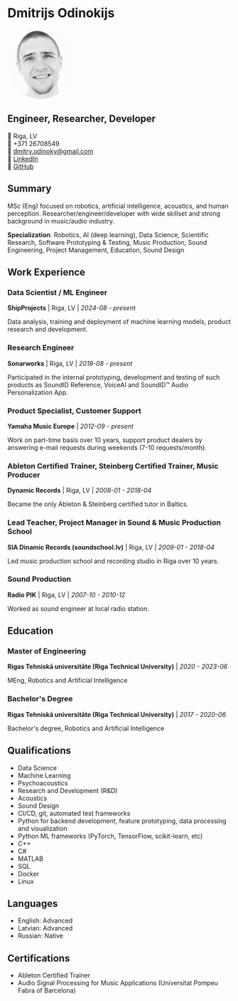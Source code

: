# Dmitrijs Odinokijs

<img src="myphoto.png" alt="Dmitrijs Odinokijs" width="150" style="border-radius: 50%;" />

## Engineer, Researcher, Developer

📍 Riga, LV  
📱 +371 26708549  
📧 dmitry.odinoky@gmail.com  
💼 [LinkedIn](https://www.linkedin.com/in/dmitry-odinoky-bb90a937)  
🔗 [GitHub](https://github.com/DmitryOdinoky)

## Summary

MSc (Eng) focused on robotics, artificial intelligence, acoustics, and human perception. Researcher/engineer/developer with wide skillset and strong background in music/audio industry.

**Specialization**: Robotics, AI (deep learning), Data Science, Scientific Research, Software Prototyping & Testing, Music Production, Sound Engineering, Project Management, Education, Sound Design

## Work Experience

### Data Scientist / ML Engineer
**ShipProjects** | Riga, LV | *2024-08 - present*

Data analysis, training and deployment of machine learning models, product research and development.

### Research Engineer
**Sonarworks** | Riga, LV | *2018-08 - present*

Participated in the internal prototyping, development and testing of such products as SoundID Reference, VoiceAI and SoundID™ Audio Personalization App.

### Product Specialist, Customer Support
**Yamaha Music Europe** | *2012-09 - present*

Work on part-time basis over 10 years, support product dealers by answering e-mail requests during weekends (7-10 requests/month).

### Ableton Certified Trainer, Steinberg Certified Trainer, Music Producer
**Dynamic Records** | Riga, LV | *2008-01 - 2018-04*

Became the only Ableton & Steinberg certified tutor in Baltics.

### Lead Teacher, Project Manager in Sound & Music Production School
**SIA Dinamic Records (soundschool.lv)** | Riga, LV | *2009-01 - 2018-04*

Led music production school and recording studio in Riga over 10 years.

### Sound Production
**Radio PIK** | Riga, LV | *2007-10 - 2010-12*

Worked as sound engineer at local radio station.

## Education

### Master of Engineering
**Rigas Tehniskā universitāte (Riga Technical University)** | *2020 - 2023-06*

MEng, Robotics and Artificial Intelligence

### Bachelor's Degree
**Rigas Tehniskā universitāte (Riga Technical University)** | *2017 - 2020-06*

Bachelor's degree, Robotics and Artificial Intelligence

## Qualifications

- Data Science
- Machine Learning
- Psychoacoustics
- Research and Development (R&D)
- Acoustics
- Sound Design
- CI/CD, git, automated test frameworks
- Python for backend development, feature prototyping, data processing and visualization
- Python ML frameworks (PyTorch, TensorFlow, scikit-learn, etc)
- C++
- C#
- MATLAB
- SQL
- Docker
- Linux

## Languages

- English: Advanced
- Latvian: Advanced
- Russian: Native

## Certifications

- Ableton Certified Trainer
- Audio Signal Processing for Music Applications (Universitat Pompeu Fabra of Barcelona)